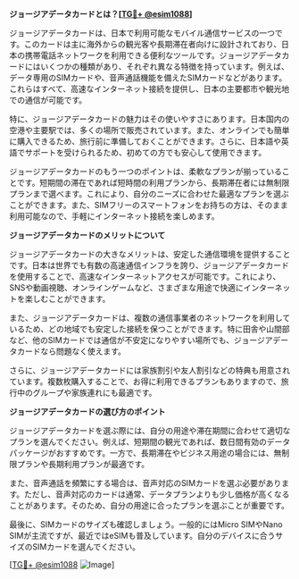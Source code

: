 **ジョージアデータカードとは？[[TG💪+ @esim1088](https://t.me/s/esim1088)]**

ジョージアデータカードは、日本で利用可能なモバイル通信サービスの一つです。このカードは主に海外からの観光客や長期滞在者向けに設計されており、日本の携帯電話ネットワークを利用できる便利なツールです。ジョージアデータカードにはいくつかの種類があり、それぞれ異なる特徴を持っています。例えば、データ専用のSIMカードや、音声通話機能を備えたSIMカードなどがあります。これらはすべて、高速なインターネット接続を提供し、日本の主要都市や観光地での通信が可能です。

特に、ジョージアデータカードの魅力はその使いやすさにあります。日本国内の空港や主要駅では、多くの場所で販売されています。また、オンラインでも簡単に購入できるため、旅行前に準備しておくことができます。さらに、日本語や英語でサポートを受けられるため、初めての方でも安心して使用できます。

ジョージアデータカードのもう一つのポイントは、柔軟なプランが揃っていることです。短期間の滞在であれば短時間の利用プランから、長期滞在者には無制限プランまで選べます。これにより、自分のニーズに合わせた最適なプランを選ぶことができます。また、SIMフリーのスマートフォンをお持ちの方は、そのまま利用可能なので、手軽にインターネット接続を楽しめます。

**ジョージアデータカードのメリットについて**

ジョージアデータカードの大きなメリットは、安定した通信環境を提供することです。日本は世界でも有数の高速通信インフラを誇り、ジョージアデータカードを使用することで、高速なインターネットアクセスが可能です。これにより、SNSや動画視聴、オンラインゲームなど、さまざまな用途で快適にインターネットを楽しむことができます。

また、ジョージアデータカードは、複数の通信事業者のネットワークを利用しているため、どの地域でも安定した接続を保つことができます。特に田舎や山間部など、他のSIMカードでは通信が不安定になりやすい場所でも、ジョージアデータカードなら問題なく使えます。

さらに、ジョージアデータカードには家族割引や友人割引などの特典も用意されています。複数枚購入することで、お得に利用できるプランもありますので、旅行中のグループや家族連れにも最適です。

**ジョージアデータカードの選び方のポイント**

ジョージアデータカードを選ぶ際には、自分の用途や滞在期間に合わせて適切なプランを選んでください。例えば、短期間の観光であれば、数日間有効のデータパッケージがおすすめです。一方で、長期滞在やビジネス用途の場合には、無制限プランや長期利用プランが最適です。

また、音声通話を頻繁にする場合は、音声対応のSIMカードを選ぶ必要があります。ただし、音声対応のカードは通常、データプランよりも少し価格が高くなることがあります。そのため、自分の用途に合ったプランを選ぶことが重要です。

最後に、SIMカードのサイズも確認しましょう。一般的にはMicro SIMやNano SIMが主流ですが、最近ではeSIMも普及しています。自分のデバイスに合うサイズのSIMカードを選んでください。

[[TG💪+ @esim1088](https://t.me/s/esim1088) ![Image](https://i.postimg.cc/Y0z9fWf4/image.png)]